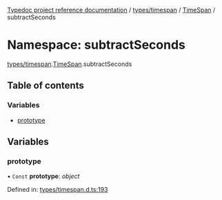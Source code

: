 [Typedoc project reference documentation](../README.md) / [types/timespan](types_timespan.md) / [TimeSpan](types_timespan.timespan.md) / subtractSeconds

# Namespace: subtractSeconds

[types/timespan](types_timespan.md).[TimeSpan](types_timespan.timespan.md).subtractSeconds

## Table of contents

### Variables

- [prototype](types_timespan.timespan.subtractseconds.md#prototype)

## Variables

### prototype

• `Const` **prototype**: *object*

Defined in: [types/timespan.d.ts:193](https://github.com/DocuWare/REST-Sample-TS/blob/6171aa8/src/types/timespan.d.ts#L193)
